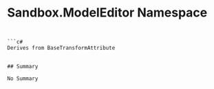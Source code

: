 # Sandbox.ModelEditor Namespace

## 
```c#

```c#
Derives from BaseTransformAttribute
```
```

## Summary

No Summary
